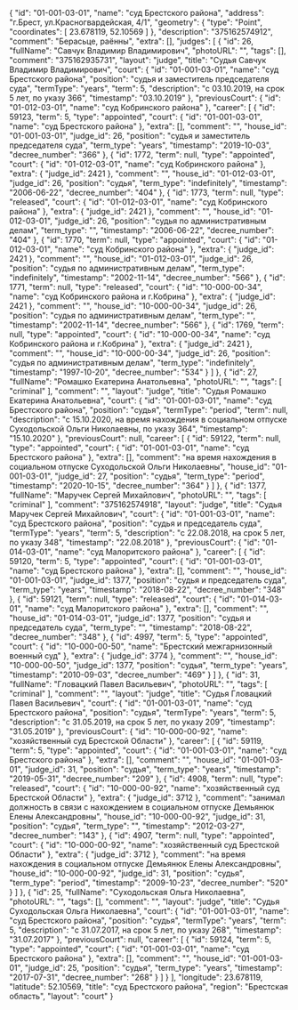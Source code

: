 {
"id": "01-001-03-01",
"name": "суд Брестского района",
"address": "г.Брест, ул.Красногвардейская, 4/1",
"geometry": {
"type": "Point",
"coordinates": [
23.678119, 52.10569
]
},
"description": "375162574912",
"comment": "Берасьце, раённы",
"extra": [],
"judges": [
{
"id": 26,
"fullName": "Савчук Владимир Владимирович",
"photoURL": "",
"tags": [],
"comment": "375162935731",
"layout": "judge",
"title": "Судья Савчук Владимир Владимирович",
"court": {
"id": "01-001-03-01",
"name": "суд Брестского района",
"position": "судья и заместитель председателя суда",
"termType": "years",
"term": 5,
"description": "c 03.10.2019, на срок 5 лет, по указу 366",
"timestamp": "03.10.2019"
},
"previousCourt": {
"id": "01-012-03-01",
"name": "суд Кобринского района"
},
"career": [
{
"id": 59123,
"term": 5,
"type": "appointed",
"court": {
"id": "01-001-03-01",
"name": "суд Брестского района"
},
"extra": [],
"comment": "",
"house_id": "01-001-03-01",
"judge_id": 26,
"position": "судья и заместитель председателя суда",
"term_type": "years",
"timestamp": "2019-10-03",
"decree_number": "366"
}, {
"id": 1772,
"term": null,
"type": "appointed",
"court": {
"id": "01-012-03-01",
"name": "суд Кобринского района"
},
"extra": {
"judge_id": 2421 },
"comment": "",
"house_id": "01-012-03-01",
"judge_id": 26,
"position": "судья",
"term_type": "indefinitely",
"timestamp": "2006-06-22",
"decree_number": "404"
}, {
"id": 1773,
"term": null,
"type": "released",
"court": {
"id": "01-012-03-01",
"name": "суд Кобринского района"
},
"extra": {
"judge_id": 2421 },
"comment": "",
"house_id": "01-012-03-01",
"judge_id": 26,
"position": "судья по административным делам",
"term_type": "",
"timestamp": "2006-06-22",
"decree_number": "404"
}, {
"id": 1770,
"term": null,
"type": "appointed",
"court": {
"id": "01-012-03-01",
"name": "суд Кобринского района"
},
"extra": {
"judge_id": 2421 },
"comment": "",
"house_id": "01-012-03-01",
"judge_id": 26,
"position": "судья по административным делам",
"term_type": "indefinitely",
"timestamp": "2002-11-14",
"decree_number": "566"
}, {
"id": 1771,
"term": null,
"type": "released",
"court": {
"id": "10-000-00-34",
"name": "суд Кобринского района и г.Кобрина"
},
"extra": {
"judge_id": 2421 },
"comment": "",
"house_id": "10-000-00-34",
"judge_id": 26,
"position": "судья по административным делам",
"term_type": "",
"timestamp": "2002-11-14",
"decree_number": "566"
}, {
"id": 1769,
"term": null,
"type": "appointed",
"court": {
"id": "10-000-00-34",
"name": "суд Кобринского района и г.Кобрина"
},
"extra": {
"judge_id": 2421 },
"comment": "",
"house_id": "10-000-00-34",
"judge_id": 26,
"position": "судья по административным делам",
"term_type": "indefinitely",
"timestamp": "1997-10-20",
"decree_number": "534"
}
]
}, {
"id": 27,
"fullName": "Ромашко Екатерина Анатольевна",
"photoURL": "",
"tags": [
"criminal"
],
"comment": "",
"layout": "judge",
"title": "Судья Ромашко Екатерина Анатольевна",
"court": {
"id": "01-001-03-01",
"name": "суд Брестского района",
"position": "судья",
"termType": "period",
"term": null,
"description": "c 15.10.2020, на время нахождения в социальном отпуске Суходольской Ольги Николаевны, по указу 364",
"timestamp": "15.10.2020"
},
"previousCourt": null,
"career": [
{
"id": 59122,
"term": null,
"type": "appointed",
"court": {
"id": "01-001-03-01",
"name": "суд Брестского района"
},
"extra": [],
"comment": "на время нахождения в социальном отпуске Суходольской Ольги Николаевны",
"house_id": "01-001-03-01",
"judge_id": 27,
"position": "судья",
"term_type": "period",
"timestamp": "2020-10-15",
"decree_number": "364"
}
]
}, {
"id": 1377,
"fullName": "Маручек Сергей Михайлович",
"photoURL": "",
"tags": [
"criminal"
],
"comment": "375162574918",
"layout": "judge",
"title": "Судья Маручек Сергей Михайлович",
"court": {
"id": "01-001-03-01",
"name": "суд Брестского района",
"position": "судья и председатель суда",
"termType": "years",
"term": 5,
"description": "c 22.08.2018, на срок 5 лет, по указу 348",
"timestamp": "22.08.2018"
},
"previousCourt": {
"id": "01-014-03-01",
"name": "суд Малоритского района"
},
"career": [
{
"id": 59120,
"term": 5,
"type": "appointed",
"court": {
"id": "01-001-03-01",
"name": "суд Брестского района"
},
"extra": [],
"comment": "",
"house_id": "01-001-03-01",
"judge_id": 1377,
"position": "судья и председатель суда",
"term_type": "years",
"timestamp": "2018-08-22",
"decree_number": "348"
}, {
"id": 59121,
"term": null,
"type": "released",
"court": {
"id": "01-014-03-01",
"name": "суд Малоритского района"
},
"extra": [],
"comment": "",
"house_id": "01-014-03-01",
"judge_id": 1377,
"position": "судья и председатель суда",
"term_type": "",
"timestamp": "2018-08-22",
"decree_number": "348"
}, {
"id": 4997,
"term": 5,
"type": "appointed",
"court": {
"id": "10-000-00-50",
"name": "Брестский межгарнизонный военный суд"
},
"extra": {
"judge_id": 3774 },
"comment": "",
"house_id": "10-000-00-50",
"judge_id": 1377,
"position": "судья",
"term_type": "years",
"timestamp": "2010-09-03",
"decree_number": "469"
}
]
}, {
"id": 31,
"fullName": "Гловацкий Павел Васильевич",
"photoURL": "",
"tags": [
"criminal"
],
"comment": "",
"layout": "judge",
"title": "Судья Гловацкий Павел Васильевич",
"court": {
"id": "01-001-03-01",
"name": "суд Брестского района",
"position": "судья",
"termType": "years",
"term": 5,
"description": "c 31.05.2019, на срок 5 лет, по указу 209",
"timestamp": "31.05.2019"
},
"previousCourt": {
"id": "10-000-00-92",
"name": "хозяйственный суд Брестской Области"
},
"career": [
{
"id": 59119,
"term": 5,
"type": "appointed",
"court": {
"id": "01-001-03-01",
"name": "суд Брестского района"
},
"extra": [],
"comment": "",
"house_id": "01-001-03-01",
"judge_id": 31,
"position": "судья",
"term_type": "years",
"timestamp": "2019-05-31",
"decree_number": "209"
}, {
"id": 4908,
"term": null,
"type": "released",
"court": {
"id": "10-000-00-92",
"name": "хозяйственный суд Брестской Области"
},
"extra": {
"judge_id": 3712 },
"comment": "занимал должность в связи с нахождением в социальном отпуске Демьянюк Елены Александровны",
"house_id": "10-000-00-92",
"judge_id": 31,
"position": "судья",
"term_type": "",
"timestamp": "2012-03-27",
"decree_number": "143"
}, {
"id": 4907,
"term": null,
"type": "appointed",
"court": {
"id": "10-000-00-92",
"name": "хозяйственный суд Брестской Области"
},
"extra": {
"judge_id": 3712 },
"comment": "на время нахождения в социальном отпуске Демьянюк Елены Александровны",
"house_id": "10-000-00-92",
"judge_id": 31,
"position": "судья",
"term_type": "period",
"timestamp": "2009-10-23",
"decree_number": "520"
}
]
}, {
"id": 25,
"fullName": "Суходольская Ольга Николаевна",
"photoURL": "",
"tags": [],
"comment": "",
"layout": "judge",
"title": "Судья Суходольская Ольга Николаевна",
"court": {
"id": "01-001-03-01",
"name": "суд Брестского района",
"position": "судья",
"termType": "years",
"term": 5,
"description": "c 31.07.2017, на срок 5 лет, по указу 268",
"timestamp": "31.07.2017"
},
"previousCourt": null,
"career": [
{
"id": 59124,
"term": 5,
"type": "appointed",
"court": {
"id": "01-001-03-01",
"name": "суд Брестского района"
},
"extra": [],
"comment": "",
"house_id": "01-001-03-01",
"judge_id": 25,
"position": "судья",
"term_type": "years",
"timestamp": "2017-07-31",
"decree_number": "268"
}
]
}
],
"longitude": 23.678119,
"latitude": 52.10569,
"title": "суд Брестского района",
"region": "Брестская область",
"layout": "court"
}
